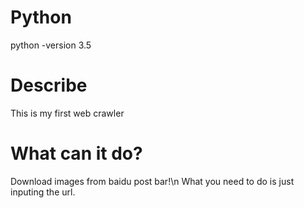 # Python
python -version 3.5
# Describe
This is my first web crawler
# What can it do?
Download images from baidu post bar!\n 
What you need to do is just inputing the url.

